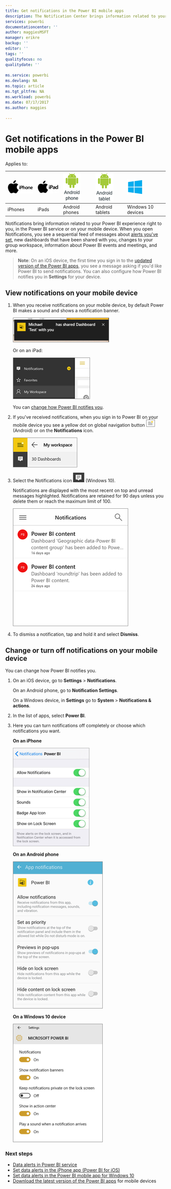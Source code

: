 ```yaml
---
title: Get notifications in the Power BI mobile apps
description: The Notification Center brings information related to your Power BI experience right to you on your mobile device.
services: powerbi
documentationcenter: ''
author: maggiesMSFT
manager: erikre
backup: ''
editor: ''
tags: ''
qualityfocus: no
qualitydate: ''

ms.service: powerbi
ms.devlang: NA
ms.topic: article
ms.tgt_pltfrm: NA
ms.workload: powerbi
ms.date: 07/17/2017
ms.author: maggies

---
```

# Get notifications in the Power BI mobile apps
Applies to:

| ![iPhone](media/powerbi-mobile-notification-center/iphone-logo-50-px.png) | ![iPad](media/powerbi-mobile-notification-center/ipad-logo-50-px.png) | ![Android phone](media/powerbi-mobile-notification-center/android-phone-logo-50-px.png) | ![Android tablet](media/powerbi-mobile-notification-center/android-tablet-logo-50-px.png) | ![Windows 10](media/powerbi-mobile-notification-center/win-10-logo-50-px.png) |
|:--- |:--- |:--- |:--- |:--- |
| iPhones |iPads |Android phones |Android tablets |Windows 10 devices |

Notifications bring information related to your Power BI experience right to you, in the Power BI service or on your mobile device. When you open Notifications, you see a sequential feed of messages about [alerts you've set](powerbi-mobile-set-data-alerts-in-the-iphone-app.md), new dashboards that have been shared with you, changes to your group workspace, information about Power BI events and meetings, and more.

> **Note**: On an iOS device, the first time you sign in to the [updated version of the Power BI apps](https://powerbi.microsoft.com/mobile/), you see a message asking if you'd like Power BI to send notifications. You can also configure how Power BI notifies you in **Settings** for your device. 
> 
> 

## View notifications on your mobile device
1. When you receive notifications on your mobile device, by default Power BI makes a sound and shows a notification banner.
   
   ![Notification banner](media/powerbi-mobile-notification-center/power-bi-mobile-notification-banner.png)
   
   Or on an iPad:
   
   ![Notifications](media/powerbi-mobile-notification-center/power-bi-ipad-notifications.png)
   
   You can [change how Power BI notifies you](powerbi-mobile-notification-center.md#change-or-turn-off-notifications-on-your-mobile-device).
2. If you've received notifications, when you sign in to Power BI on your mobile device you see a yellow dot on global navigation button ![Notifications dot](media/powerbi-mobile-notification-center/power-bi-android-menu-notifications-icon.png) (Android) or on the **Notifications** icon. 
   
   ![Notifications dot](media/powerbi-mobile-notification-center/power-bi-windows-10-notifications.png)
3. Select the Notifications icon ![Notifications icon](media/powerbi-mobile-notification-center/power-bi-windows-10-notification-icon.png) (Windows 10).
   
    Notifications are displayed with the most recent on top and unread messages highlighted. Notifications are retained for 90 days unless you delete them or reach the maximum limit of 100.
   
   ![iOS Notifications list](media/powerbi-mobile-notification-center/power-bi-iphone-notifications-list.png)
4. To dismiss a notification, tap and hold it and select **Dismiss**.

## Change or turn off notifications on your mobile device
You can change how Power BI notifies you.

1. On an iOS device, go to **Settings** > **Notifications**. 
   
    On an Android phone, go to **Notification Settings**.
   
    On a Windows device, in **Settings** go to **System** > **Notifications & actions**.
2. In the list of apps, select **Power BI**. 
3. Here you can turn notifications off completely or choose which notifications you want.
   
    **On an iPhone**
   
    ![Choose Notifications](media/powerbi-mobile-notification-center/power-bi-notifications-iphone-settings.png)
   
    **On an Android phone**
   
    ![Choose Notifications](media/powerbi-mobile-notification-center/power-bi-notifications-android-settings.png)

    **On a Windows 10 device**

    ![Choose Notifications](media/powerbi-mobile-notification-center/power-bi-notifications-windows10-settings.png)

### Next steps
* [Data alerts in Power BI service](powerbi-service-set-data-alerts.md)
* [Set data alerts in the iPhone app (Power BI for iOS)](powerbi-mobile-set-data-alerts-in-the-iphone-app.md)
* [Set data alerts in the Power BI mobile app for Windows 10](powerbi-mobile-set-data-alerts-in-the-iphone-app.md)
* [Download the latest version of the Power BI apps](https://powerbi.microsoft.com/mobile/) for mobile devices

